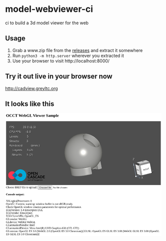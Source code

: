 # model-webviewer-ci
ci to build a 3d model viewer for the web

## Usage
1. Grab a www<span></span>.zip file from the [releases](https://github.com/greyltc/model-webviewer-ci/releases) and extract it somewhere
1. Run `python3 -m http.server` wherever you extracted it
1. Use your browser to visit http://localhost:8000/

## Try it out live in your browser now
http://cadview.greyltc.org

## It looks like this
![screenshot](screenshot.png)

